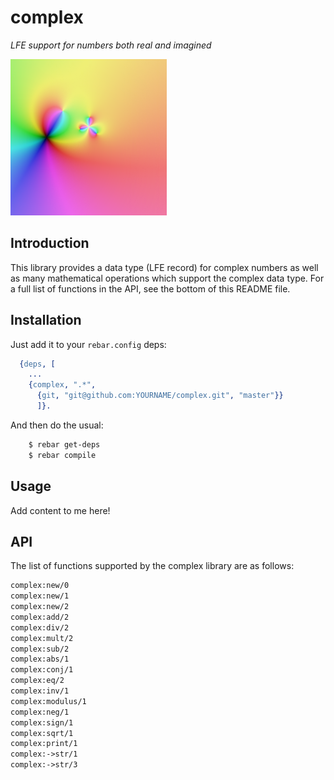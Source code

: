 # complex

*LFE support for numbers both real and imagined*

<img src="resources/images/complex-function-crop-x250.png" />

## Introduction

This library provides a data type (LFE record) for complex numbers as well as
many mathematical operations which support the complex data type. For a full
list of functions in the API, see the bottom of this README file.


## Installation

Just add it to your ``rebar.config`` deps:

```erlang
  {deps, [
    ...
    {complex, ".*",
      {git, "git@github.com:YOURNAME/complex.git", "master"}}
      ]}.
```

And then do the usual:

```bash
    $ rebar get-deps
    $ rebar compile
```


## Usage

Add content to me here!

## API

The list of functions supported by the complex library are as follows:

```cl
complex:new/0
complex:new/1
complex:new/2
complex:add/2
complex:div/2
complex:mult/2
complex:sub/2
complex:abs/1
complex:conj/1
complex:eq/2
complex:inv/1
complex:modulus/1
complex:neg/1
complex:sign/1
complex:sqrt/1
complex:print/1
complex:->str/1
complex:->str/3
```
